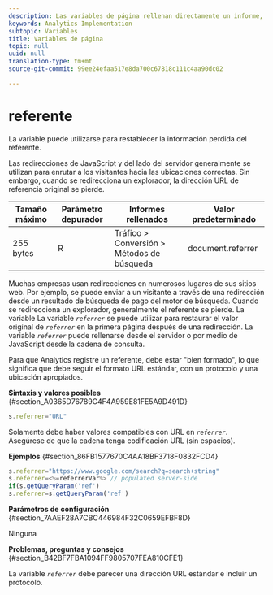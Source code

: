 ```yaml
---
description: Las variables de página rellenan directamente un informe, como pageName, Props de lista, Variables de lista, etc.
keywords: Analytics Implementation
subtopic: Variables
title: Variables de página
topic: null
uuid: null
translation-type: tm+mt
source-git-commit: 99ee24efaa517e8da700c67818c111c4aa90dc02

---
```



# referente

La variable puede utilizarse para restablecer la información perdida del referente.


<!-- 

referrer.xml

 -->

Las redirecciones de JavaScript y del lado del servidor generalmente se utilizan para enrutar a los visitantes hacia las ubicaciones correctas. Sin embargo, cuando se redirecciona un explorador, la dirección URL de referencia original se pierde.

| Tamaño máximo | Parámetro depurador | Informes rellenados | Valor predeterminado |
|---|---|---|---|
| 255 bytes | R | Tráfico &gt; Conversión &gt; Métodos de búsqueda | document.referrer |

Muchas empresas usan redirecciones en numerosos lugares de sus sitios web. Por ejemplo, se puede enviar a un visitante a través de una redirección desde un resultado de búsqueda de pago del motor de búsqueda. Cuando se redirecciona un explorador, generalmente el referente se pierde. La variable La variable *`referrer`* se puede utilizar para restaurar el valor original de *`referrer`* en la primera página después de una redirección. La variable *`referrer`* puede rellenarse desde el servidor o por medio de JavaScript desde la cadena de consulta.

Para que Analytics registre un referente, debe estar "bien formado", lo que significa que debe seguir el formato URL estándar, con un protocolo y una ubicación apropiados.

**Sintaxis y valores posibles** {#section_A0365D76789C4F4A959E81FE5A9D491D}

```js
s.referrer="URL"
```

Solamente debe haber valores compatibles con URL en *`referrer`*. Asegúrese de que la cadena tenga codificación URL (sin espacios).

**Ejemplos** {#section_86FB1577670C4AA18BF3718F0832FCD4}

```js
s.referrer="https://www.google.com/search?q=search+string" 
s.referrer=<%=referrerVar%> // populated server-side  
if(s.getQueryParam('ref') 
s.referrer=s.getQueryParam('ref') 
```

**Parámetros de configuración** {#section_7AAEF28A7CBC446984F32C0659EFBF8D}

Ninguna

**Problemas, preguntas y consejos** {#section_B42BF7FBA1094FF9805707FEA810CFE1}

La variable *`referrer`* debe parecer una dirección URL estándar e incluir un protocolo.
